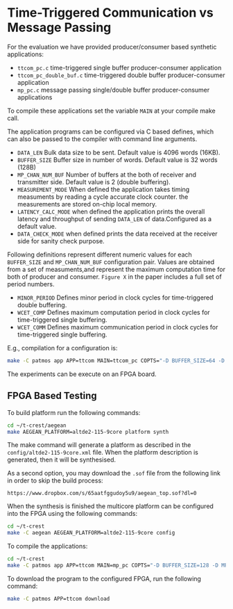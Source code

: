 # Time-Triggered Communication vs Message Passing

For the evaluation we have provided producer/consumer
based synthetic applications: 

 * `ttcom_pc.c` time-triggered single buffer producer-consumer application
 * `ttcom_pc_double_buf.c` time-triggered double buffer producer-consumer application
 * `mp_pc.c` message passing single/double buffer producer-consumer applications

To compile these applications set the variable `MAIN` at your compile make call.

The application programs can be configured via C based defines, 
which can also be passed to the compiler with command line arguments. 

 * `DATA_LEN` Bulk data size to be sent. Default value is 4096 words (16KB).
 * `BUFFER_SIZE` Buffer size in number of words. Default value is 32 words (128B)
 * `MP_CHAN_NUM_BUF` Number of buffers at the both of receiver and transmitter side. Default value is 2 (double buffering).
 * `MEASUREMENT_MODE` When defined the application takes timing measuments by reading a cycle accurate clock counter.
the measurements are stored on-chip local memory.
 * `LATENCY_CALC_MODE` when defined the application prints the overall latency and throughput of sending `DATA_LEN` of data.Configured as a default value.
 * `DATA_CHECK_MODE` when defined prints the data received at the receiver side for sanity check purpose.

Following definitions represent different numeric values for each `BUFFER_SIZE` and `MP_CHAN_NUM_BUF` configuration pair.
Values are obtained from a set of measuments,and represent the maximum computation time for both of producer and consumer.
`Figure X` in the paper includes a full set of period numbers.
 * `MINOR_PERIOD` Defines minor period in clock cycles for time-triggered double buffering. 
 * `WCET_COMP` Defines maximum computation period in clock cycles for time-triggered single buffering. 
 * `WCET_COMM` Defines maximum communication period in clock cycles for time-triggered single buffering.


E.g., compilation for a configuration is:


```bash
make -C patmos app APP=ttcom MAIN=ttcom_pc COPTS="-D BUFFER_SIZE=64 -D WCET_COMP=458 -D WCET_COMM=1112 -D DATA_CHECK_MODE"
```

The experiments can be execute on an FPGA board.


## FPGA Based Testing

To build platform run the following commands:  
```bash
cd ~/t-crest/aegean
make AEGEAN_PLATFORM=altde2-115-9core platform synth
```
The make command will generate a platform as described in the `config/altde2-115-9core.xml` file. 
When the platform description is generated, then it will be synthesised.

As a second option, you may download the `.sof` file from the following link in order to skip the build process:

`https://www.dropbox.com/s/65aatfggudoy5u9/aegean_top.sof?dl=0`

When the synthesis is finished the multicore platform can be configured 
into the FPGA using the following commands:
```bash
cd ~/t-crest
make -C aegean AEGEAN_PLATFORM=altde2-115-9core config
```
To compile the applications:
```bash
cd ~/t-crest
make -C patmos app APP=ttcom MAIN=mp_pc COPTS="-D BUFFER_SIZE=128 -D MP_CHAN_NUM_BUF=2 -D DATA_CHECK_MODE "
```


To download the program to the configured FPGA, run the following command:
```bash
make -C patmos APP=ttcom download
```

